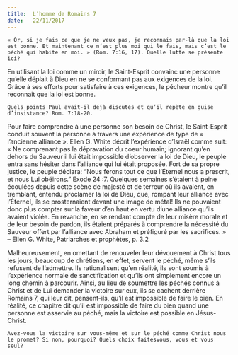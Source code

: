 ```yaml
---
title:  L’homme de Romains 7
date:   22/11/2017
---
```


`« Or, si je fais ce que je ne veux pas, je reconnais par-là que la loi est bonne. Et maintenant ce n’est plus moi qui le fais, mais c’est le péché qui habite en moi. » (Rom. 7:16, 17). Quelle lutte se présente ici? `

En utilisant la loi comme un miroir, le Saint-Esprit convainc une personne qu’elle déplait à Dieu en ne se conformant pas aux exigences de la loi. Grâce à ses efforts pour satisfaire à ces exigences, le pécheur montre qu’il reconnait que la loi est bonne. 

`Quels points Paul avait-il déjà discutés et qu’il répète en guise d’insistance? Rom. 7:18-20.`

Pour faire comprendre à une personne son besoin de Christ, le Saint-Esprit conduit souvent la personne à travers une expérience de type de « l’ancienne alliance ». Ellen G. White décrit l’expérience d’Israël comme suit: « Ne comprenant pas la dépravation du coeur humain; ignorant qu’en dehors du Sauveur il lui était impossible d’observer la loi de Dieu, le peuple entra sans hésiter dans l’alliance qui lui était proposée. Fort de sa propre justice, le peuple déclara: “Nous ferons tout ce que l’Éternel nous a prescrit, et nous Lui obéirons.” Exode 24 :7. Quelques semaines s’étaient à peine écoulées depuis cette scène de majesté et de terreur où ils avaient, en tremblant, entendu proclamer la loi de Dieu, que, rompant leur alliance avec l’Éternel, ils se prosternaient devant une image de métal! Ils ne pouvaient donc plus compter sur la faveur d’en haut en vertu d’une alliance qu’ils avaient violée. En revanche, en se rendant compte de leur misère morale et de leur besoin de pardon, ils étaient préparés à comprendre la nécessité du Sauveur offert par l’alliance avec Abraham et préfiguré par les sacrifices. » – Ellen G. White, Patriarches et prophètes, p. 3.2
 
Malheureusement, en omettant de renouveler leur dévouement à Christ tous les jours, beaucoup de chrétiens, en effet, servent le péché, même s’ils refusent de l’admettre. Ils rationalisent qu’en réalité, ils sont soumis à l’expérience normale de sanctification et qu’ils ont simplement encore un long chemin à parcourir. Ainsi, au lieu de soumettre les péchés connus à Christ et de Lui demander la victoire sur eux, ils se cachent derrière Romains 7, qui leur dit, pensent-ils, qu’il est impossible de faire le bien. En réalité, ce chapitre dit qu’il est impossible de faire du bien quand une personne est asservie au péché, mais la victoire est possible en Jésus-Christ. 

`Avez-vous la victoire sur vous-même et sur le péché comme Christ nous le promet? Si non, pourquoi? Quels choix faitesvous, vous et vous seul?`
